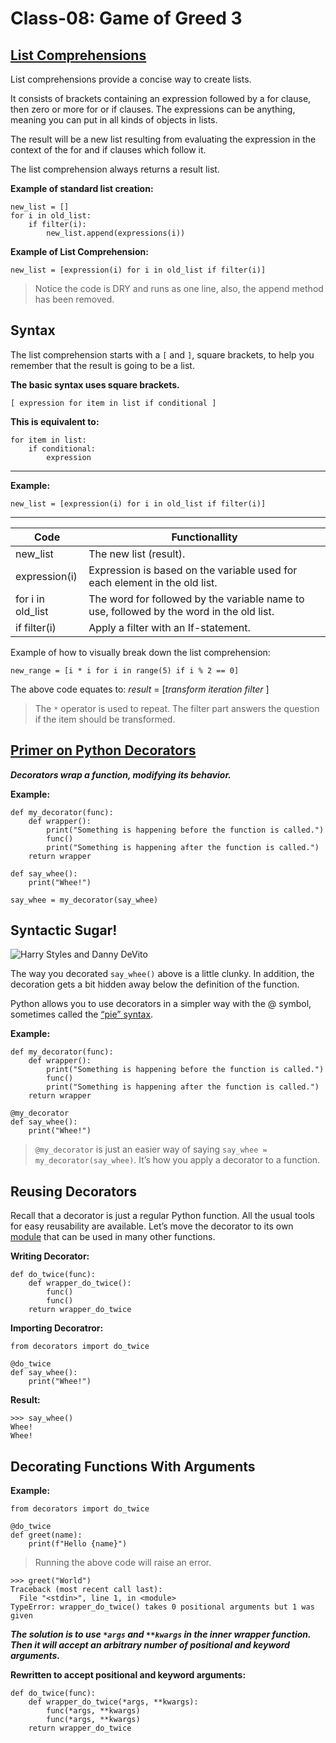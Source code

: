 # Class-08: Game of Greed 3

## [List Comprehensions](https://www.pythonforbeginners.com/basics/list-comprehensions-in-python)

List comprehensions provide a concise way to create lists.

It consists of brackets containing an expression followed by a for clause, then
zero or more for or if clauses. The expressions can be anything, meaning you can
put in all kinds of objects in lists.

The result will be a new list resulting from evaluating the expression in the
context of the for and if clauses which follow it.

The list comprehension always returns a result list.

**Example of standard list creation:**
```
new_list = []
for i in old_list:
    if filter(i):
        new_list.append(expressions(i))
```

**Example of List Comprehension:**
```
new_list = [expression(i) for i in old_list if filter(i)]
```

> Notice the code is DRY and runs as one line, also, the append method has been removed.

## Syntax

The list comprehension starts with a `[` and `]`, square brackets, to help you remember that the
result is going to be a list.

**The basic syntax uses square brackets.**

```
[ expression for item in list if conditional ]
```

**This is equivalent to:**

```
for item in list:
    if conditional:
        expression
```
---
**Example:**

```
new_list = [expression(i) for i in old_list if filter(i)]
```
---

| Code | Functionallity |
| --- | --- |
| new_list | The new list (result). |
| expression(i) | Expression is based on the variable used for each element in the old list. |
| for i in old_list | The word for followed by the variable name to use, followed by the word in the old list. |
| if filter(i) | Apply a filter with an If-statement. |

Example of how to visually break down the list comprehension:

```
new_range = [i * i for i in range(5) if i % 2 == 0]
```

The above code equates to:  *result* = [*transform* *iteration* *filter* ]

> The `*` operator is used to repeat. The filter part answers the question if the
item should be transformed.


## [Primer on Python Decorators](https://realpython.com/primer-on-python-decorators/)

***Decorators wrap a function, modifying its behavior.***


**Example:**
```
def my_decorator(func):
    def wrapper():
        print("Something is happening before the function is called.")
        func()
        print("Something is happening after the function is called.")
    return wrapper

def say_whee():
    print("Whee!")

say_whee = my_decorator(say_whee)
```
## Syntactic Sugar!

![Harry Styles and Danny DeVito](https://media2.giphy.com/media/5xaOcLEsWZVbgoVCqbe/200w.webp?cid=ecf05e4752d0rdiyewgf0q1x5nmuj2y265lypx6xe4ulard4&rid=200w.webp)

The way you decorated `say_whee()` above is a little clunky.  In addition, the decoration gets a bit hidden away below the definition of the function.

Python allows you to use decorators in a simpler way with the @ symbol, sometimes called the [“pie” syntax](https://www.python.org/dev/peps/pep-0318/#background).

**Example:**

```
def my_decorator(func):
    def wrapper():
        print("Something is happening before the function is called.")
        func()
        print("Something is happening after the function is called.")
    return wrapper

@my_decorator
def say_whee():
    print("Whee!")
```

> `@my_decorator` is just an easier way of saying `say_whee = my_decorator(say_whee)`. It’s how you apply a decorator to a function.

## Reusing Decorators

Recall that a decorator is just a regular Python function. All the usual tools for easy reusability are available. Let’s move the decorator to its own [module](https://realpython.com/python-modules-packages/) that can be used in many other functions.

**Writing Decorator:**

```
def do_twice(func):
    def wrapper_do_twice():
        func()
        func()
    return wrapper_do_twice
```

**Importing Decoratror:**

```
from decorators import do_twice

@do_twice
def say_whee():
    print("Whee!")
```

**Result:**

```
>>> say_whee()
Whee!
Whee!
```

## Decorating Functions With Arguments

**Example:**

```
from decorators import do_twice

@do_twice
def greet(name):
    print(f"Hello {name}")
```

> Running the above code will raise an error.

```
>>> greet("World")
Traceback (most recent call last):
  File "<stdin>", line 1, in <module>
TypeError: wrapper_do_twice() takes 0 positional arguments but 1 was given
```

***The solution is to use `*args` and `**kwargs` in the inner wrapper function. Then it will accept an arbitrary number of positional and keyword arguments.***

**Rewritten to accept positional and keyword arguments:**

```
def do_twice(func):
    def wrapper_do_twice(*args, **kwargs):
        func(*args, **kwargs)
        func(*args, **kwargs)
    return wrapper_do_twice
```







